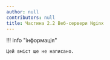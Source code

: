 ```yaml
---
author: null
contributors: null
title: Частина 2.2 Веб-сервери Nginx
---
```


!!! info "інформація"

```
Цей вміст ще не написано.
```
